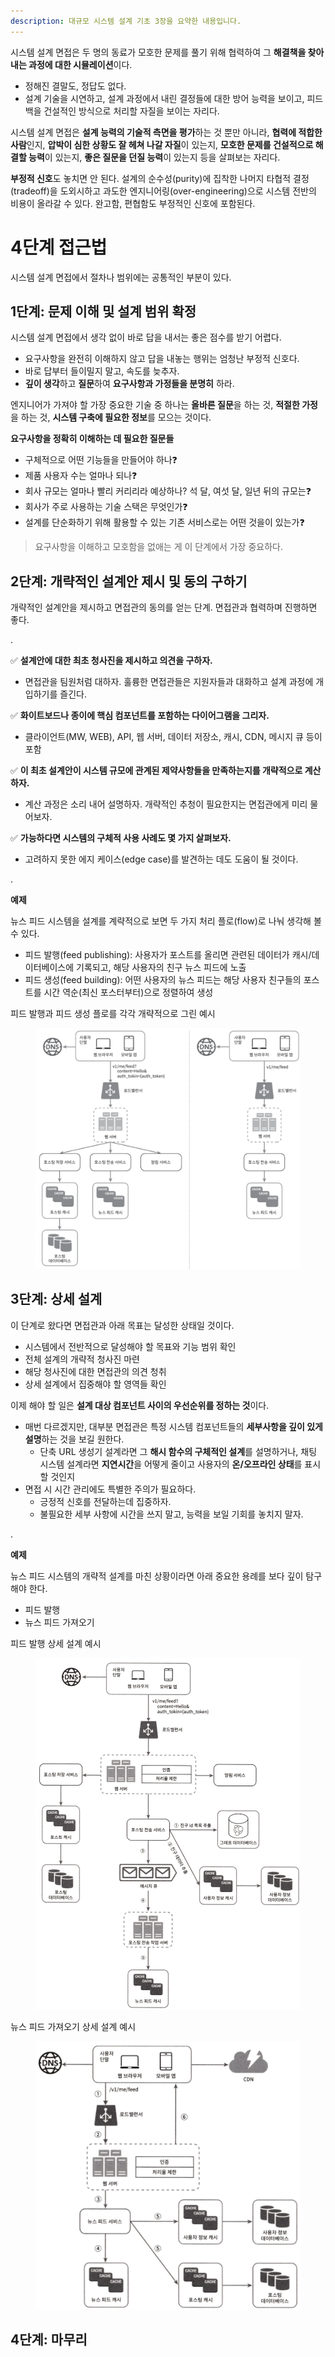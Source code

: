 ```yaml
---
description: 대규모 시스템 설계 기초 3장을 요약한 내용입니다.
---
```


시스템 설계 면접은 두 명의 동료가 모호한 문제를 풀기 위해 협력하여 그 **해결책을 찾아내는 과정에 대한 시뮬레이션**이다.
- 정해진 결말도, 정답도 없다.
- 설계 기술을 시연하고, 설계 과정에서 내린 결정들에 대한 방어 능력을 보이고, 피드백을 건설적인 방식으로 처리할 자질을 보이는 자리다.

시스템 설계 면접은 **설계 능력의 기술적 측면을 평가**하는 것 뿐만 아니라, **협력에 적합한 사람**인지, **압박이 심한 상황도 잘 헤쳐 나갈 자질**이 있는지, **모호한 문제를 건설적으로 해결할 능력**이 있는지, **좋은 질문을 던질 능력**이 있는지 등을 살펴보는 자리다.

**부정적 신호**도 놓치면 안 된다. 설계의 순수성(purity)에 집착한 나머지 타협적 결정(tradeoff)을 도외시하고 과도한 엔지니어링(over-engineering)으로 시스템 전반의 비용이 올라갈 수 있다. 완고함, 편협함도 부정적인 신호에 포함된다.

# 4단계 접근법

시스템 설계 면접에서 절차나 범위에는 공통적인 부분이 있다.

## 1단계: 문제 이해 및 설계 범위 확정

시스템 설계 면접에서 생각 없이 바로 답을 내서는 좋은 점수를 받기 어렵다.
- 요구사항을 완전히 이해하지 않고 답을 내놓는 행위는 엄청난 부정적 신호다.
- 바로 답부터 들이밀지 말고, 속도를 늦추자.
- **깊이 생각**하고 **질문**하여 **요구사항과 가정들을 분명히** 하라.

엔지니어가 가져야 할 가장 중요한 기술 중 하나는 **올바른 질문**을 하는 것, **적절한 가정**을 하는 것, **시스템 구축에 필요한 정보**를 모으는 것이다.

**요구사항을 정확히 이해하는 데 필요한 질문들**
- 구체적으로 어떤 기능들을 만들어야 하나❓
- 제품 사용자 수는 얼마나 되나❓
- 회사 규모는 얼마나 빨리 커리리라 예상하나? 석 달, 여섯 달, 일년 뒤의 규모는❓
- 회사가 주로 사용하는 기술 스택은 무엇인가❓
- 설계를 단순화하기 위해 활용할 수 있는 기존 서비스로는 어떤 것을이 있는가❓

> 요구사항을 이해하고 모호함을 없애는 게 이 단계에서 가장 중요하다.

## 2단계: 개략적인 설계안 제시 및 동의 구하기

개략적인 설계안을 제시하고 면접관의 동의를 얻는 단계. 면접관과 협력하며 진행하면 좋다.

.

✅ **설계안에 대한 최초 청사진을 제시하고 의견을 구하자.**
- 면접관을 팀원처럼 대하자. 훌륭한 면접관들은 지원자들과 대화하고 설계 과정에 개입하기를 즐긴다.

✅ **화이트보드나 종이에 핵심 컴포넌트를 포함하는 다이어그램을 그리자.**
- 클라이언트(MW, WEB), API, 웹 서버, 데이터 저장소, 캐시, CDN, 메시지 큐 등이 포함

✅ **이 최초 설계안이 시스템 규모에 관계된 제약사항들을 만족하는지를 개략적으로 계산하자.**
- 계산 과정은 소리 내어 설명하자. 개략적인 추청이 필요한지는 면접관에게 미리 물어보자.

✅ **가능하다면 시스템의 구체적 사용 사례도 몇 가지 살펴보자.**
- 고려하지 못한 에지 케이스(edge case)를 발견하는 데도 도움이 될 것이다.

.

**예제**

뉴스 피드 시스템을 설계를 계략적으로 보면 두 가지 처리 플로(flow)로 나눠 생각해 볼 수 있다.
- 피드 발행(feed publishing): 사용자가 포스트를 올리면 관련된 데이터가 캐시/데이터베이스에 기록되고, 해당 사용자의 친구 뉴스 피드에 노출
- 피드 생성(feed building): 어떤 사용자의 뉴스 피드는 해당 사용자 친구들의 포스트를 시간 역순(최신 포스터부터)으로 정렬하여 생성

피드 발행과 피드 생성 플로를 각각 개략적으로 그린 예시

<figure><img src="../../.gitbook/assets/system-design-interview/scheming-design.png" alt=""><figcaption></figcaption></figure>

## 3단계: 상세 설계

이 단계로 왔다면 면접관과 아래 목표는 달성한 상태일 것이다.
- 시스템에서 전반적으로 달성해야 할 목표와 기능 범위 확인
- 전체 설계의 개략적 청사진 마련
- 해당 청사진에 대한 면접관의 의견 청취
- 상세 설계에서 집중해야 할 영역들 확인

이제 해야 할 일은 **설계 대상 컴포넌트 사이의 우선순위를 정하는 것**이다.
- 매번 다르겠지만, 대부분 면접관은 특정 시스템 컴포넌트들의 **세부사항을 깊이 있게 설명**하는 것을 보길 원한다.
  - 단축 URL 생성기 설계라면 그 **해시 함수의 구체적인 설계**를 설명하거나, 채팅 시스템 설계라면 **지연시간**을 어떻게 줄이고 사용자의 **온/오프라인 상태**를 표시할 것인지
- 면접 시 시간 관리에도 특별한 주의가 필요하다.
  - 긍정적 신호를 전달하는데 집중하자.
  - 불필요한 세부 사항에 시간을 쓰지 말고, 능력을 보일 기회를 놓치지 말자.

.

**예제**

뉴스 피드 시스템의 개략적 설계를 마친 상황이라면 아래 중요한 용례를 보다 깊이 탐구해야 한다.
- 피드 발행
- 뉴스 피드 가져오기

피드 발행 상세 설계 예시

<figure><img src="../../.gitbook/assets/system-design-interview/detailed-design.png" alt=""><figcaption></figcaption></figure>

뉴스 피드 가져오기 상세 설계 예시

<figure><img src="../../.gitbook/assets/system-design-interview/detailed-design-2.png" alt=""><figcaption></figcaption></figure>

## 4단계: 마무리